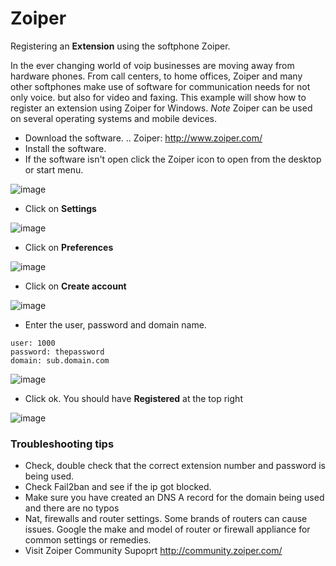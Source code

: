 # Zoiper

Registering an **Extension** using the softphone Zoiper.

In the ever changing world of voip businesses are moving away from
hardware phones. From call centers, to home offices, Zoiper and many
other softphones make use of software for communication needs for not
only voice. but also for video and faxing. This example will show how to
register an extension using Zoiper for Windows. *Note* Zoiper can be
used on several operating systems and mobile devices.

-  Download the software. .. Zoiper: <http://www.zoiper.com/>
-  Install the software.
-  If the software isn\'t open click the Zoiper icon to open from the
   desktop or start menu.

![image](../../_static/images/fusionpbx_zoiper.jpg)

-  Click on **Settings**

![image](../../_static/images/fusionpbx_zoiper1.jpg)

-  Click on **Preferences**

![image](../../_static/images/fusionpbx_zoiper2.jpg)

-  Click on **Create account**

![image](../../_static/images/fusionpbx_zoiper3.jpg)

-  Enter the user, password and domain name.

 `user: 1000`   
 `password: thepassword`   
 `domain: sub.domain.com` 

![image](../../_static/images/fusionpbx_zoiper4.jpg)

-  Click ok. You should have **Registered** at the top right

![image](../../_static/images/fusionpbx_zoiper5.jpg)

### Troubleshooting tips

-   Check, double check that the correct extension number and password
    is being used.
-   Check Fail2ban and see if the ip got blocked.
-   Make sure you have created an DNS A record for the domain being used
    and there are no typos
-   Nat, firewalls and router settings. Some brands of routers can cause
    issues. Google the make and model of router or firewall appliance
    for common settings or remedies.
-   Visit Zoiper Community Supoprt <http://community.zoiper.com/>
